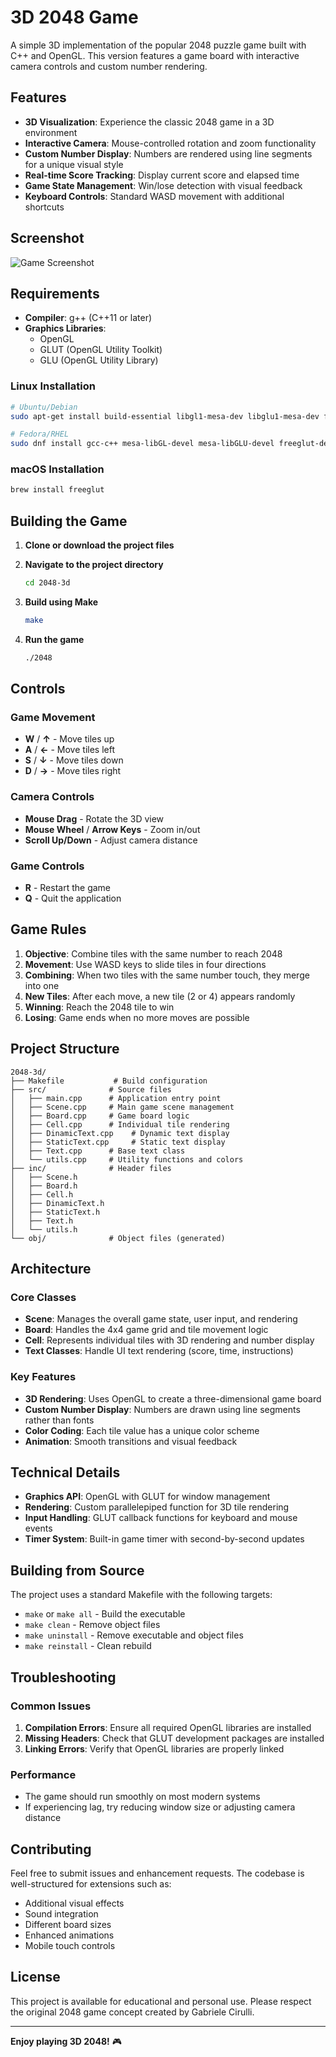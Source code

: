 # 3D 2048 Game

A simple 3D implementation of the popular 2048 puzzle game built with C++ and OpenGL. This version features a game board with interactive camera controls and custom number rendering.

## Features

- **3D Visualization**: Experience the classic 2048 game in a 3D environment
- **Interactive Camera**: Mouse-controlled rotation and zoom functionality
- **Custom Number Display**: Numbers are rendered using line segments for a unique visual style
- **Real-time Score Tracking**: Display current score and elapsed time
- **Game State Management**: Win/lose detection with visual feedback
- **Keyboard Controls**: Standard WASD movement with additional shortcuts

## Screenshot

![Game Screenshot](screenshot.png)

## Requirements

- **Compiler**: g++ (C++11 or later)
- **Graphics Libraries**:
  - OpenGL
  - GLUT (OpenGL Utility Toolkit)
  - GLU (OpenGL Utility Library)

### Linux Installation
```bash
# Ubuntu/Debian
sudo apt-get install build-essential libgl1-mesa-dev libglu1-mesa-dev freeglut3-dev

# Fedora/RHEL
sudo dnf install gcc-c++ mesa-libGL-devel mesa-libGLU-devel freeglut-devel
```

### macOS Installation
```bash
brew install freeglut
```

## Building the Game

1. **Clone or download the project files**

2. **Navigate to the project directory**
   ```bash
   cd 2048-3d
   ```

3. **Build using Make**
   ```bash
   make
   ```

4. **Run the game**
   ```bash
   ./2048
   ```

## Controls

### Game Movement
- **W** / **↑** - Move tiles up
- **A** / **←** - Move tiles left  
- **S** / **↓** - Move tiles down
- **D** / **→** - Move tiles right

### Camera Controls
- **Mouse Drag** - Rotate the 3D view
- **Mouse Wheel** / **Arrow Keys** - Zoom in/out
- **Scroll Up/Down** - Adjust camera distance

### Game Controls
- **R** - Restart the game
- **Q** - Quit the application

## Game Rules

1. **Objective**: Combine tiles with the same number to reach 2048
2. **Movement**: Use WASD keys to slide tiles in four directions
3. **Combining**: When two tiles with the same number touch, they merge into one
4. **New Tiles**: After each move, a new tile (2 or 4) appears randomly
5. **Winning**: Reach the 2048 tile to win
6. **Losing**: Game ends when no more moves are possible

## Project Structure

```
2048-3d/
├── Makefile           # Build configuration
├── src/              # Source files
│   ├── main.cpp      # Application entry point
│   ├── Scene.cpp     # Main game scene management
│   ├── Board.cpp     # Game board logic
│   ├── Cell.cpp      # Individual tile rendering
│   ├── DinamicText.cpp    # Dynamic text display
│   ├── StaticText.cpp     # Static text display  
│   ├── Text.cpp      # Base text class
│   └── utils.cpp     # Utility functions and colors
├── inc/              # Header files
│   ├── Scene.h
│   ├── Board.h
│   ├── Cell.h
│   ├── DinamicText.h
│   ├── StaticText.h
│   ├── Text.h
│   └── utils.h
└── obj/              # Object files (generated)
```

## Architecture

### Core Classes

- **Scene**: Manages the overall game state, user input, and rendering
- **Board**: Handles the 4x4 game grid and tile movement logic
- **Cell**: Represents individual tiles with 3D rendering and number display
- **Text Classes**: Handle UI text rendering (score, time, instructions)

### Key Features

- **3D Rendering**: Uses OpenGL to create a three-dimensional game board
- **Custom Number Display**: Numbers are drawn using line segments rather than fonts
- **Color Coding**: Each tile value has a unique color scheme
- **Animation**: Smooth transitions and visual feedback

## Technical Details

- **Graphics API**: OpenGL with GLUT for window management
- **Rendering**: Custom parallelepiped function for 3D tile rendering
- **Input Handling**: GLUT callback functions for keyboard and mouse events
- **Timer System**: Built-in game timer with second-by-second updates

## Building from Source

The project uses a standard Makefile with the following targets:

- `make` or `make all` - Build the executable
- `make clean` - Remove object files
- `make uninstall` - Remove executable and object files
- `make reinstall` - Clean rebuild

## Troubleshooting

### Common Issues

1. **Compilation Errors**: Ensure all required OpenGL libraries are installed
2. **Missing Headers**: Check that GLUT development packages are installed
3. **Linking Errors**: Verify that OpenGL libraries are properly linked

### Performance

- The game should run smoothly on most modern systems
- If experiencing lag, try reducing window size or adjusting camera distance

## Contributing

Feel free to submit issues and enhancement requests. The codebase is well-structured for extensions such as:

- Additional visual effects
- Sound integration  
- Different board sizes
- Enhanced animations
- Mobile touch controls

## License

This project is available for educational and personal use. Please respect the original 2048 game concept created by Gabriele Cirulli.

---

**Enjoy playing 3D 2048!** 🎮
